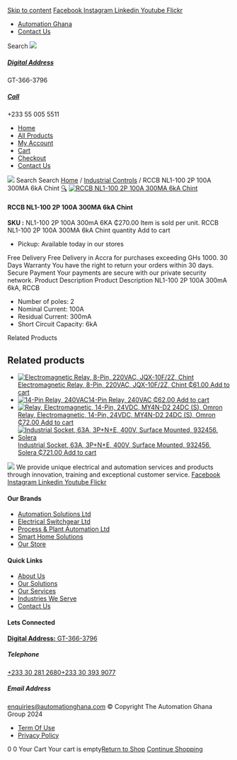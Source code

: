 [Skip to content](https://store.automationghana.com/product/rccb-nl1-100-2p-100a-300ma-6ka-chint/#content)
[ Facebook ](https://www.facebook.com/automationgh/) [ Instagram ](https://www.instagram.com/automationgh/) [ Linkedin ](https://www.linkedin.com/company/the-automation-ghana-limited/) [ Youtube ](https://www.youtube.com/channel/UCurrRDUSm5oIW39VXjn1u0w) [ Flickr ](https://www.flickr.com/photos/181794037@N07/)
  * [ Automation Ghana ](https://automationghana.com)
  * [ Contact Us ](https://store.automationghana.com/contact/)


Search
[ ![](https://store.automationghana.com/wp-content/uploads/2024/04/Website-TAGG-Logo-BLUE.png) ](https://store.automationghana.com/)
[ ](https://maps.app.goo.gl/m4xeaagWCNbLk4jM6)
#####  [ Digital Address ](https://maps.app.goo.gl/m4xeaagWCNbLk4jM6)
GT-366-3796 
[ ](tel:+233550055511)
#####  [ Call ](tel:+233550055511)
+233 55 005 5511 
  * [Home](https://store.automationghana.com/)
  * [All Products](https://store.automationghana.com/shop/)
  * [My Account](https://store.automationghana.com/my-account/)
  * [Cart](https://store.automationghana.com/cart/)
  * [Checkout](https://store.automationghana.com/checkout/)
  * [Contact Us](https://store.automationghana.com/contact/)


[![](https://store.automationghana.com/wp-content/uploads/2024/04/AutomationGhana_logo_white.png)](https://store.automationghana.com)
Search
Search
[Home](https://store.automationghana.com) / [Industrial Controls](https://store.automationghana.com/product-category/industrial-controls/) / RCCB NL1-100 2P 100A 300MA 6kA Chint
[🔍](https://store.automationghana.com/product/rccb-nl1-100-2p-100a-300ma-6ka-chint/)
[![RCCB NL1-100 2P 100A 300MA 6kA Chint](https://store.automationghana.com/wp-content/uploads/2019/11/BREAKER-4.jpg)](https://store.automationghana.com/wp-content/uploads/2019/11/BREAKER-4.jpg)
####  RCCB NL1-100 2P 100A 300MA 6kA Chint 
**SKU :** NL1-100 2P 100A 300mA 6KA 
₵270.00
Item is sold per unit.
RCCB NL1-100 2P 100A 300MA 6kA Chint quantity
Add to cart
  * Pickup: Available today in our stores


Free Delivery 
Free Delivery in Accra for purchases exceeding GHs 1000. 
30 Days Warranty 
You have the right to return your orders within 30 days. 
Secure Payment 
Your payments are secure with our private security network. 
Product Description
Product Description
NL1-100 2P 100A 300mA 6kA, RCCB 
  * Number of poles: 2
  * Nominal Current: 100A
  * Residual Current: 300mA
  * Short Circuit Capacity: 6kA


Related Products 
## Related products
  * [![Electromagnetic Relay, 8-Pin, 220VAC, JQX-10F/2Z, Chint](https://store.automationghana.com/wp-content/uploads/2020/04/11-Pin-Relay-JQX-10F_3Z-220VAC-Chint-2-300x300.jpg)Electromagnetic Relay, 8-Pin, 220VAC, JQX-10F/2Z, Chint ₵61.00 ](https://store.automationghana.com/product/8-pin-relay-jqx-10f-2z-220vac-chint/)
[Add to cart](https://store.automationghana.com/product/rccb-nl1-100-2p-100a-300ma-6ka-chint/?add-to-cart=1603)
  * [![14-Pin Relay, 240VAC](https://store.automationghana.com/wp-content/uploads/2020/04/14-Pin-Relay-MY4IN-220_240AC-S-Omron.jpg)14-Pin Relay, 240VAC ₵62.00 ](https://store.automationghana.com/product/14-pin-relay-my4in-220-240ac-s-omron/)
[Add to cart](https://store.automationghana.com/product/rccb-nl1-100-2p-100a-300ma-6ka-chint/?add-to-cart=1599)
  * [![Relay, Electromagnetic, 14-Pin, 24VDC, MY4N-D2 24DC \(S\), Omron](https://store.automationghana.com/wp-content/uploads/2020/04/14-Pin-Relay-MY4N-D2-24DC-S-Omron.jpg)Relay, Electromagnetic, 14-Pin, 24VDC, MY4N-D2 24DC (S), Omron ₵72.00 ](https://store.automationghana.com/product/14-pin-relay-my4n-d2-24dc-s-omron/)
[Add to cart](https://store.automationghana.com/product/rccb-nl1-100-2p-100a-300ma-6ka-chint/?add-to-cart=1601)
  * [![Industrial Socket, 63A, 3P+N+E, 400V, Surface Mounted, 932456, Solera](https://store.automationghana.com/wp-content/uploads/2020/04/932456.png)Industrial Socket, 63A, 3P+N+E, 400V, Surface Mounted, 932456, Solera ₵721.00 ](https://store.automationghana.com/product/surface-mounted-socket-932456-solera/)
[Add to cart](https://store.automationghana.com/product/rccb-nl1-100-2p-100a-300ma-6ka-chint/?add-to-cart=1537)


![](https://store.automationghana.com/wp-content/uploads/2024/04/AutomationGhana_logo_white.png)
We provide unique electrical and automation services and products through innovation, training and exceptional customer service.
[ Facebook ](https://www.facebook.com/automationgh/) [ Instagram ](https://www.instagram.com/automationgh/) [ Linkedin ](https://www.linkedin.com/company/the-automation-ghana-limited/) [ Youtube ](https://www.youtube.com/channel/UCurrRDUSm5oIW39VXjn1u0w) [ Flickr ](https://www.flickr.com/photos/181794037@N07/)
#### Our Brands
  * [ Automation Solutions Ltd ](https://store.automationghana.com/product/rccb-nl1-100-2p-100a-300ma-6ka-chint/)
  * [ Electrical Switchgear Ltd ](https://store.automationghana.com/product/rccb-nl1-100-2p-100a-300ma-6ka-chint/)
  * [ Process & Plant Automation Ltd ](https://store.automationghana.com/product/rccb-nl1-100-2p-100a-300ma-6ka-chint/)
  * [ Smart Home Solutions ](https://store.automationghana.com/product/rccb-nl1-100-2p-100a-300ma-6ka-chint/)
  * [ Our Store ](https://store.automationghana.com/product/rccb-nl1-100-2p-100a-300ma-6ka-chint/)


#### Quick Links
  * [ About Us ](https://store.automationghana.com/product/rccb-nl1-100-2p-100a-300ma-6ka-chint/)
  * [ Our Solutions ](https://store.automationghana.com/product/rccb-nl1-100-2p-100a-300ma-6ka-chint/)
  * [ Our Services ](https://store.automationghana.com/product/rccb-nl1-100-2p-100a-300ma-6ka-chint/)
  * [ Industries We Serve ](https://store.automationghana.com/product/rccb-nl1-100-2p-100a-300ma-6ka-chint/)
  * [ Contact Us ](https://store.automationghana.com/product/rccb-nl1-100-2p-100a-300ma-6ka-chint/)


#### Lets Connected
[**Digital Address:** GT-366-3796](https://maps.app.goo.gl/m4xeaagWCNbLk4jM6)
#####  Telephone 
[ +233 30 281 2680](tel:+233302812680)[+233 30 393 9077](https://store.automationghana.com/product/rccb-nl1-100-2p-100a-300ma-6ka-chint/+233303939077)
#####  Email Address 
enquiries@automationghana.com 
© Copyright The Automation Ghana Group 2024
  * [ Term Of Use ](https://store.automationghana.com/product/rccb-nl1-100-2p-100a-300ma-6ka-chint/)
  * [ Privacy Policy ](https://store.automationghana.com/product/rccb-nl1-100-2p-100a-300ma-6ka-chint/)


0
0
Your Cart
Your cart is empty[Return to Shop](https://store.automationghana.com/shop/)
[Continue Shopping](https://store.automationghana.com/product/rccb-nl1-100-2p-100a-300ma-6ka-chint/)

